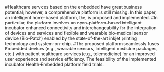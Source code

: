 #Healthcare services based on the embedded have great business potential; however, a comprehensive platform is still missing. In this paper, an intelligent home-based platform, the, is proposed and implemented. 
#In particular, the platform involves an open-platform-based intelligent incubator enhanced connectivity and interchangeability for the integration of devices and services and flexible and wearable bio-medical sensor device (Bio-Patch) enabled by the state-of-the-art inkjet printing technology and system-on-chip. 
#The proposed platform seamlessly fuses Embedded devices (e.g., wearable sensors, intelligent medicine packages, etc.) with patient healthcare services (e.g., telemedicine) for an improved user experience and service efficiency. The feasibility of the implemented incubator Health-Embedded platform field trials.



